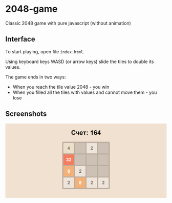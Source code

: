 # 2048-game
Classic 2048 game with pure javascript (without animation)

## Interface
To start playing, open file ```index.html```.

Using keyboard keys WASD (or arrow keys) slide the tiles to double its values.

The game ends in two ways:
* When you reach the tile value 2048 - you win
* When you filled all the tiles with values and cannot move them - you lose

## Screenshots
![Screenshot](https://github.com/padobrik/2048-game/blob/main/screenshots/screenshot.png)
